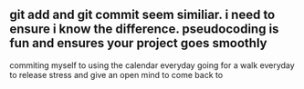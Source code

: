 git add and git commit seem similiar. i need to ensure i know the difference.
pseudocoding is fun and ensures your project goes smoothly
-----------------------------------------------------------------
commiting myself to using the calendar everyday
going for a walk everyday to release stress and give an open mind to come back to 
